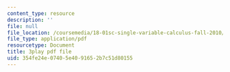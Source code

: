 ```yaml
---
content_type: resource
description: ''
file: null
file_location: /coursemedia/18-01sc-single-variable-calculus-fall-2010/354fe24e07405e4091652b7c51d80155_ShGBRUx2ub8.pdf
file_type: application/pdf
resourcetype: Document
title: 3play pdf file
uid: 354fe24e-0740-5e40-9165-2b7c51d80155
---
```

